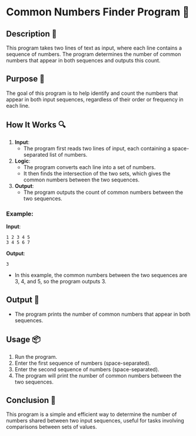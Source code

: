# Common Numbers Finder Program 📝

## Description 📝

This program takes two lines of text as input, where each line contains a sequence of numbers.
The program determines the number of common numbers that appear in both sequences and outputs this count.

## Purpose 🎯

The goal of this program is to help identify and count the numbers that appear in both input sequences, regardless of their order or frequency in each line.

## How It Works 🔍

1. **Input**:
    - The program first reads two lines of input, each containing a space-separated list of numbers.
2. **Logic**:
    - The program converts each line into a set of numbers.
    - It then finds the intersection of the two sets, which gives the common numbers between the two sequences.
3. **Output**:
    - The program outputs the count of common numbers between the two sequences.

### Example:

**Input**:

```
1 2 3 4 5
3 4 5 6 7
```

**Output**:

```
3
```

-   In this example, the common numbers between the two sequences are 3, 4, and 5, so the program outputs 3.

## Output 📜

-   The program prints the number of common numbers that appear in both sequences.

## Usage 📦

1. Run the program.
2. Enter the first sequence of numbers (space-separated).
3. Enter the second sequence of numbers (space-separated).
4. The program will print the number of common numbers between the two sequences.

## Conclusion 🚀

This program is a simple and efficient way to determine the number of numbers shared between two input sequences, useful for tasks involving comparisons between sets of values.
